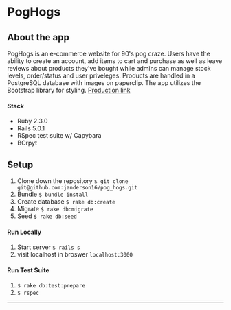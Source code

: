 # PogHogs

## About the app

PogHogs is an e-commerce website for 90's pog craze. Users have the ability to create an account, add items to cart and purchase as well as leave reviews about products they've bought while admins can manage stock levels, order/status and user priveleges. Products are handled in a PostgreSQL database with images on paperclip. The app utilizes the Bootstrap library for styling. 
[Production link](https://poghogs.herokuapp.com/)

#### Stack
* Ruby 2.3.0
* Rails 5.0.1
* RSpec test suite w/ Capybara
* BCrpyt


## Setup

1. Clone down the repository
```$ git clone git@github.com:janderson16/pog_hogs.git```
1. Bundle
```$ bundle install```
1. Create database
```$ rake db:create```
1. Migrate
```$ rake db:migrate``` 
1. Seed
```$ rake db:seed```
#### Run Locally
1. Start server
```$ rails s```
1. visit localhost in broswer
```localhost:3000``` 

#### Run Test Suite

1. ```$ rake db:test:prepare```
1. ```$ rspec```

---
